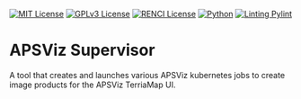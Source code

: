 <!--
SPDX-FileCopyrightText: 2022 Renaissance Computing Institute. All rights reserved.

SPDX-License-Identifier: GPL-3.0-or-later
SPDX-License-Identifier: LicenseRef-RENCI
SPDX-License-Identifier: MIT
-->

[![MIT License](https://img.shields.io/badge/License-MIT-red.svg)](https://github.com/RENCI/APSVIZ-Supervisor/blob/master/LICENSE)
[![GPLv3 License](https://img.shields.io/badge/License-GPL%20v3-yellow.svg)](https://opensource.org/licenses/)
[![RENCI License](https://img.shields.io/badge/License-RENCI-blue.svg)](https://renci.org/)
[![Python](https://img.shields.io/badge/Python-3.10.8-orange)](https://github.com/PyCQA/pylint)
[![Linting Pylint](https://img.shields.io/badge/Linting-pylint-yellowgreen)](https://github.com/PyCQA/pylint)

# APSViz Supervisor
A tool that creates and launches various APSViz kubernetes jobs to create image products for the APSViz TerriaMap UI.
